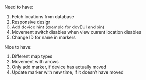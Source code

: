 Need to have:
1. Fetch locations from database
2. Responsive design
3. Add device hint (example for devEUI and pin)
4. Movement switch disables when view current location disables
5. Change ID for name in markers

Nice to have:
1. Different map types
2. Movement with arrows
3. Only add marker, if device has actually moved
4. Update marker with new time, if it doesn't have moved